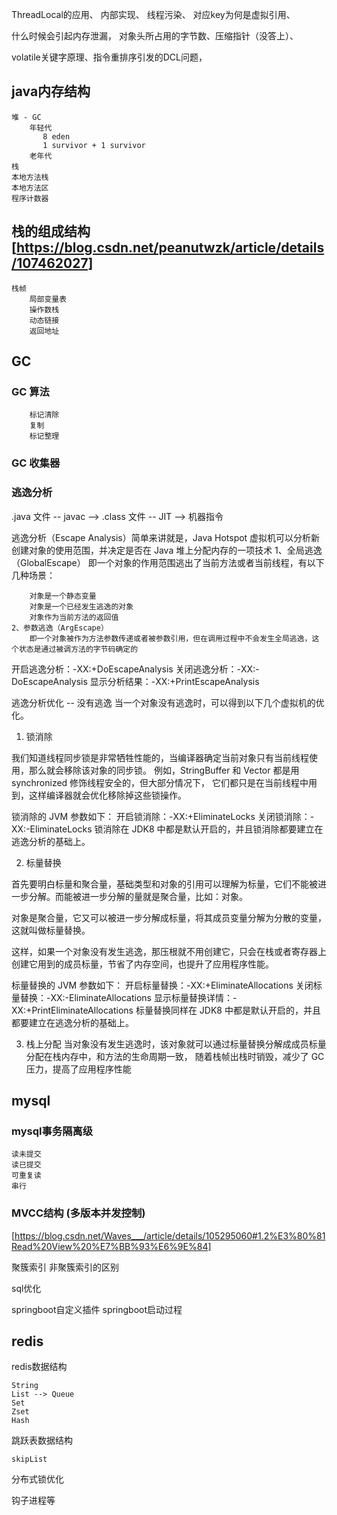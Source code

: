 ThreadLocal的应用、
内部实现、
线程污染、
对应key为何是虚拟引用、

什么时候会引起内存泄漏，
对象头所占用的字节数、压缩指针（没答上）、

volatile关键字原理、指令重排序引发的DCL问题，

## java内存结构
    堆 - GC
        年轻代
           8 eden
           1 survivor + 1 survivor
        老年代
    栈
    本地方法栈
    本地方法区
    程序计数器

## 栈的组成结构  [https://blog.csdn.net/peanutwzk/article/details/107462027]
    栈帧
        局部变量表
        操作数栈
        动态链接
        返回地址

## GC
### GC 算法
        标记清除
        复制
        标记整理

### GC 收集器

### 逃逸分析
 .java 文件 -- javac --> .class 文件 -- JIT --> 机器指令
 
逃逸分析（Escape Analysis）简单来讲就是，Java Hotspot 虚拟机可以分析新创建对象的使用范围，并决定是否在 Java 堆上分配内存的一项技术
    1、全局逃逸（GlobalEscape）
        即一个对象的作用范围逃出了当前方法或者当前线程，有以下几种场景：

        对象是一个静态变量
        对象是一个已经发生逃逸的对象
        对象作为当前方法的返回值
    2、参数逃逸（ArgEscape）
        即一个对象被作为方法参数传递或者被参数引用，但在调用过程中不会发生全局逃逸，这个状态是通过被调方法的字节码确定的

开启逃逸分析：-XX:+DoEscapeAnalysis
关闭逃逸分析：-XX:-DoEscapeAnalysis
显示分析结果：-XX:+PrintEscapeAnalysis

逃逸分析优化 -- 没有逃逸
当一个对象没有逃逸时，可以得到以下几个虚拟机的优化。
1) 锁消除

我们知道线程同步锁是非常牺牲性能的，当编译器确定当前对象只有当前线程使用，那么就会移除该对象的同步锁。
例如，StringBuffer 和 Vector 都是用 synchronized 修饰线程安全的，但大部分情况下，
它们都只是在当前线程中用到，这样编译器就会优化移除掉这些锁操作。

锁消除的 JVM 参数如下：
开启锁消除：-XX:+EliminateLocks
关闭锁消除：-XX:-EliminateLocks
锁消除在 JDK8 中都是默认开启的，并且锁消除都要建立在逃逸分析的基础上。

2) 标量替换

首先要明白标量和聚合量，基础类型和对象的引用可以理解为标量，它们不能被进一步分解。而能被进一步分解的量就是聚合量，比如：对象。

对象是聚合量，它又可以被进一步分解成标量，将其成员变量分解为分散的变量，这就叫做标量替换。

这样，如果一个对象没有发生逃逸，那压根就不用创建它，只会在栈或者寄存器上创建它用到的成员标量，节省了内存空间，也提升了应用程序性能。

标量替换的 JVM 参数如下：
开启标量替换：-XX:+EliminateAllocations
关闭标量替换：-XX:-EliminateAllocations
显示标量替换详情：-XX:+PrintEliminateAllocations
标量替换同样在 JDK8 中都是默认开启的，并且都要建立在逃逸分析的基础上。

3) 栈上分配
当对象没有发生逃逸时，该对象就可以通过标量替换分解成成员标量分配在栈内存中，和方法的生命周期一致，
随着栈帧出栈时销毁，减少了 GC 压力，提高了应用程序性能


## mysql
### mysql事务隔离级

    读未提交
    读已提交
    可重复读
    串行

### MVCC结构 (多版本并发控制)  
  [https://blog.csdn.net/Waves___/article/details/105295060#1.2%E3%80%81Read%20View%20%E7%BB%93%E6%9E%84]

聚簇索引
非聚簇索引的区别

sql优化

springboot自定义插件
springboot启动过程

## redis
redis数据结构

    String
    List --> Queue
    Set
    Zset
    Hash
    
跳跃表数据结构

    skipList
    
分布式锁优化

钩子进程等
